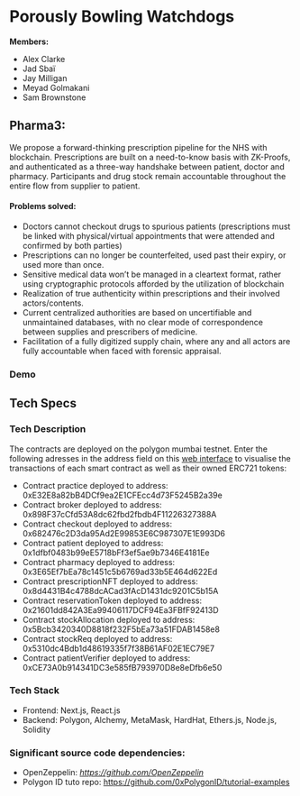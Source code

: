# Porously Bowling Watchdogs

**Members:**

- Alex Clarke
- Jad Sbaï
- Jay Milligan
- Meyad Golmakani
- Sam Brownstone

## Pharma3:

We propose a forward-thinking prescription pipeline for the NHS with blockchain. Prescriptions are built on a need-to-know basis with ZK-Proofs, and authenticated as a three-way handshake between patient, doctor and pharmacy. Participants and drug stock remain accountable throughout the entire flow from supplier to patient.

#### Problems solved:

- Doctors cannot checkout drugs to spurious patients (prescriptions must be linked with physical/virtual appointments that were attended and confirmed by both parties)
- Prescriptions can no longer be counterfeited, used past their expiry, or used more than once.
- Sensitive medical data won’t be managed in a cleartext format, rather using cryptographic protocols afforded by the utilization of blockchain
- Realization of true authenticity within prescriptions and their involved actors/contents.
- Current centralized authorities are based on uncertifiable and unmaintained databases, with no clear mode of correspondence between supplies and prescribers of medicine.
- Facilitation of a fully digitized supply chain, where any and all actors are fully accountable when faced with forensic appraisal.


### Demo


## Tech Specs

### Tech Description

The contracts are deployed on the polygon mumbai testnet. 
Enter the following adresses in the address field on this [web interface](https://mumbai.polygonscan.com/) to visualise the transactions of each smart contract as well as their owned ERC721 tokens:

- Contract practice deployed to address: 0xE32E8a82bB4DCf9ea2E1CFEcc4d73F5245B2a39e
- Contract broker deployed to address: 0x898F37cCfd53A8dc62fbd2fbdb4F11226327388A
- Contract checkout deployed to address: 0x682476c2D3da95Ad2E99853E6C987307E1E993D6
- Contract patient deployed to address: 0x1dfbf0483b99eE5718bFf3ef5ae9b7346E4181Ee
- Contract pharmacy deployed to address: 0x3E65Ef7bEa78c1451c5b6769ad33b5E464d622Ed
- Contract prescriptionNFT deployed to address: 0x8d4431B4c4788dcACad3fAcD1431dc9201C5b15A
- Contract reservationToken deployed to address: 0x21601dd842A3Ea99406117DCF94Ea3FBfF92413D
- Contract stockAllocation deployed to address: 0x5Bcb3420340D8818f232F5bEa73a51FDAB1458e8
- Contract stockReq deployed to address: 0x5310dc4Bdb1d48619335f7f38B61AF02E1EC79E7
- Contract patientVerifier deployed to address: 0xCE73A0b914341DC3e585fB793970D8e8eDfb6e50


### Tech Stack

- Frontend: Next.js, React.js
- Backend: Polygon, Alchemy, MetaMask, HardHat, Ethers.js, Node.js, Solidity


### Significant source code dependencies:

- OpenZeppelin: *https://github.com/OpenZeppelin*
- Polygon ID tuto repo: https://github.com/0xPolygonID/tutorial-examples

